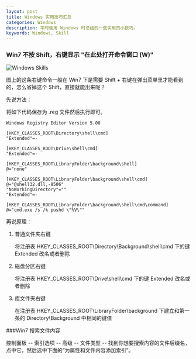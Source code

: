```yaml
---
layout: post
title: Windows 实用技巧汇总
categories: Windows
description: 平时使用 Windows 时总结的一些实用的小技巧。
keywords: Windows, Skill
---
```


### Win7 不按 Shift，右键显示 "在此处打开命令窗口 (W)"

<img src="/images/posts/windowsskill/rclick.png" alt="Windows Skills" />

图上的这条右键命令一般在 Win7 下是需要 Shift + 右键在弹出菜单里才能看到的，怎么省掉这个 Shift，直接就能出来呢？

先说方法：

将如下代码保存为 .reg 文件然后执行即可。

```
Windows Registry Editor Version 5.00

[HKEY_CLASSES_ROOT\Directory\shell\cmd]
"Extended"=-

[HKEY_CLASSES_ROOT\Drive\shell\cmd]
"Extended"=-

[HKEY_CLASSES_ROOT\LibraryFolder\background\shell]
@="none"

[HKEY_CLASSES_ROOT\LibraryFolder\background\shell\cmd]
@="@shell32.dll,-8506"
"NoWorkingDirectory"=""
"Extended"=-

[HKEY_CLASSES_ROOT\LibraryFolder\background\shell\cmd\command]
@="cmd.exe /s /k pushd \"%V\""
```

再说原理：

1. 普通文件夹右键

    将注册表 HKEY_CLASSES_ROOT\Directory\Background\shell\cmd 下的键 Extended 改名或者删除

2. 磁盘分区右键

    将注册表 HKEY_CLASSES_ROOT\Drive\shell\cmd 下的键 Extended 改名或者删除

3. 库文件夹右键

    在注册表 HKEY_CLASSES_ROOT\LibraryFolder\background 下建立和第一条的 Directory\Background 中相同的键值

###Win7 搜索文件内容

控制面板 -- 索引选项 -- 高级 -- 文件类型 -- 找到你想要搜索内容的文件后缀名，点中它，然后选中下面的“为属性和文件内容添加索引”。
